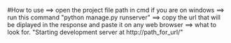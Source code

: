 #How to use
==> open the project file path in cmd if you are on windows
==> run this command "python manage.py runserver"
==> copy the url that will be diplayed in the response and paste it on any web browser
==> what to look for. "Starting development server at http://path_for_url/"
